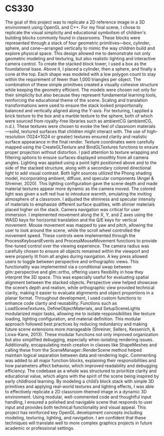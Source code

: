 # CS330

The goal of this project was to replicate a 2D reference image in a 3D environment using OpenGL and C++. For my final scene, I chose to replicate the visual simplicity and educational symbolism of children's building blocks commonly found in classrooms. These blocks were represented through a stack of four geometric primitives—box, cylinder, sphere, and cone—arranged vertically to mimic the way children build and explore physical space. This design allowed me to demonstrate not only geometric modeling and texturing, but also realistic lighting and interactive camera control.
To create the stacked block tower, I used a box as the foundational base. Above it, I placed a cylinder, then a sphere, and finally a cone at the top. Each shape was modeled with a low polygon count to stay within the requirement of fewer than 1,000 triangles per object. The combination of these simple primitives created a visually cohesive structure while keeping the geometry efficient. The models were chosen not only for their simplicity but also because they represent fundamental learning tools, reinforcing the educational theme of the scene. Scaling and translation transformations were used to ensure the stack looked proportionally balanced and vertically aligned along the Y-axis.
For texturing, I applied a brick texture to the box and a marble texture to the sphere, both of which were sourced from royalty-free libraries such as ambientCG (ambientCG, n.d.). These textures were chosen to evoke the feel of classroom materials—solid, textured surfaces that children might interact with. The use of high-resolution (1024×1024 or greater) textures ensured clarity and realistic surface appearance in the final render. Texture coordinates were carefully mapped using the CreateGLTexture and BindGLTextures functions to ensure proper projection without distortion. I paid attention to texture wrapping and filtering options to ensure surfaces displayed smoothly from all camera angles.
Lighting was applied using a point light positioned above and to the side of the stacked structure, along with a secondary colored directional light to add visual contrast. Both light sources utilized the Phong shading model, incorporating ambient, diffuse, and specular components (Angel & Shreiner, 2020). This lighting configuration gave the scene depth and made material textures appear more dynamic as the camera moved. The colored light was given a soft red hue to introduce warmth, emulating the inviting atmosphere of a classroom. I adjusted the shininess and specular intensity of materials to emphasize different surface qualities, with shinier materials placed higher on the stack.
Camera navigation was critical for user immersion. I implemented movement along the X, Y, and Z axes using the WASD keys for horizontal translation and the Q/E keys for vertical movement. Mouse movement was mapped to yaw and pitch, allowing the user to look around the scene, while the scroll wheel controlled the movement speed. These controls were implemented through the ProcessKeyboardEvents and ProcessMouseMovement functions to provide fine-tuned control over the viewing experience. The camera radius was carefully chosen to ensure all objects remained within the viewport and were properly lit from all angles during navigation.
A key press allowed users to toggle between perspective and orthographic views. This functionality was implemented via a conditional swap between glm::perspective and glm::ortho, offering users flexibility in how they interpret the 3D space. This was especially useful for evaluating spatial alignment between the stacked objects. Perspective view helped showcase the scene’s depth and realism, while orthographic view provided technical clarity, making it easier to evaluate alignments and object proportions in a planar format.
Throughout development, I used custom functions to enhance code clarity and reusability. Functions such as LoadSceneTextures, DefineObjectMaterials, and SetupSceneLights modularized major tasks, allowing me to isolate responsibilities like texture loading, lighting configuration, and material definition. This modular approach followed best practices by reducing redundancy and making future scene extensions more manageable (Shreiner, Sellers, Kessenich, & Licea-Kane, 2013). These modular functions not only improved organization but also simplified debugging, especially when isolating rendering issues.
Additionally, encapsulating mesh creation in classes like ShapeMeshes and calling these from the SceneManager::RenderScene method helped maintain logical separation between data and rendering logic. Commenting was added to all major function blocks, explaining their responsibilities and how parameters affect behavior, which improved readability and debugging efficiency. The codebase as a whole was structured to prioritize clarity and educational value, which aligns with the spirit of the scene being inspired by early childhood learning.
By modeling a child’s block stack with simple 3D primitives and applying real-world textures and lighting effects, I was able to effectively replicate a 2D classroom-themed image in a dynamic 3D environment. Using modular, well-commented code and thoughtful input handling, I ensured a polished and navigable scene that responds to user input and provides both technical functionality and visual appeal. This project has reinforced key OpenGL development concepts including modeling, texturing, lighting, and navigation. I am confident that these techniques will translate well to more complex graphics projects in future academic or professional settings.
